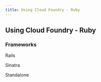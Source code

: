 ```yaml
---
title: Using Cloud Foundry - Ruby
---
```


## Using Cloud Foundry - Ruby


### Frameworks

Rails

Sinatra

Standalone

